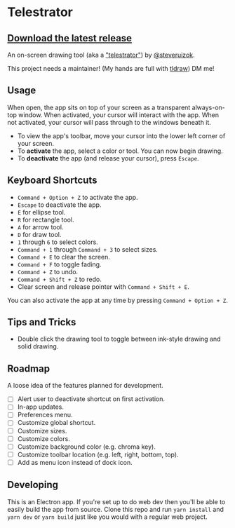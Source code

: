 # Telestrator

## [Download the latest release](https://github.com/steveruizok/telestrator/releases)

An on-screen drawing tool (aka a ["telestrator"](https://en.wikipedia.org/wiki/Telestrator)) by [@steveruizok](https://twitter.com/steveruizok).

This project needs a maintainer! (My hands are full with [tldraw](https://github.com/tldraw/tldraw)) DM me!

## Usage

When open, the app sits on top of your screen as a transparent always-on-top window. When activated, your cursor will interact with the app. When not activated, your cursor will pass through to the windows beneath it.

- To view the app's toolbar, move your cursor into the lower left corner of your screen.
- To **activate** the app, select a color or tool. You can now begin drawing.
- To **deactivate** the app (and release your cursor), press `Escape`.

## Keyboard Shortcuts

- `Command + Option + Z` to activate the app.
- `Escape` to deactivate the app.
- `E` for ellipse tool.
- `R` for rectangle tool.
- `A` for arrow tool.
- `D` for draw tool.
- `1` through `6` to select colors.
- `Command + 1` through `Command + 3` to select sizes.
- `Command + E` to clear the screen.
- `Command + F` to toggle fading.
- `Command + Z` to undo.
- `Command + Shift + Z` to redo.
- Clear screen and release pointer with `Command + Shift + E`.

You can also activate the app at any time by pressing `Command + Option + Z`.

## Tips and Tricks

- Double click the drawing tool to toggle between ink-style drawing and solid drawing.

## Roadmap

A loose idea of the features planned for development.

- [ ] Alert user to deactivate shortcut on first activation.
- [ ] In-app updates.
- [ ] Preferences menu.
- [ ] Customize global shortcut.
- [ ] Customize sizes.
- [ ] Customize colors.
- [ ] Customize background color (e.g. chroma key).
- [ ] Customize toolbar location (e.g. left, right, bottom, top).
- [ ] Add as menu icon instead of dock icon.

## Developing

This is an Electron app. If you're set up to do web dev then you'll be able to easily build the app from source. Clone this repo and run `yarn install` and `yarn dev` or `yarn build` just like you would with a regular web project.
